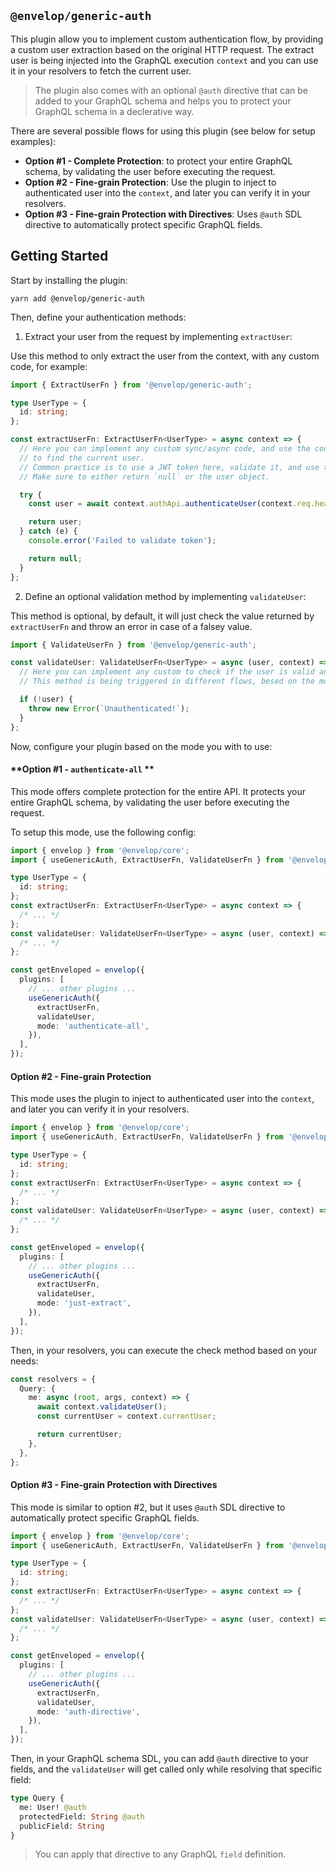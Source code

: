 ## `@envelop/generic-auth`

This plugin allow you to implement custom authentication flow, by providing a custom user extraction based on the original HTTP request. The extract user is being injected into the GraphQL execution `context` and you can use it in your resolvers to fetch the current user.

> The plugin also comes with an optional `@auth` directive that can be added to your GraphQL schema and helps you to protect your GraphQL schema in a declerative way.

There are several possible flows for using this plugin (see below for setup examples):

- **Option #1 - Complete Protection**: to protect your entire GraphQL schema, by validating the user before executing the request.
- **Option #2 - Fine-grain Protection**: Use the plugin to inject to authenticated user into the `context`, and later you can verify it in your resolvers.
- **Option #3 - Fine-grain Protection with Directives**: Uses `@auth` SDL directive to automatically protect specific GraphQL fields.

## Getting Started

Start by installing the plugin:

```
yarn add @envelop/generic-auth
```

Then, define your authentication methods:

1. Extract your user from the request by implementing `extractUser`:

Use this method to only extract the user from the context, with any custom code, for example:

```ts
import { ExtractUserFn } from '@envelop/generic-auth';

type UserType = {
  id: string;
};

const extractUserFn: ExtractUserFn<UserType> = async context => {
  // Here you can implement any custom sync/async code, and use the context built so far in Envelop and the HTTP request
  // to find the current user.
  // Common practice is to use a JWT token here, validate it, and use the payload as-is, or fetch the user from an external services.
  // Make sure to either return `null` or the user object.

  try {
    const user = await context.authApi.authenticateUser(context.req.headers.authorization);

    return user;
  } catch (e) {
    console.error('Failed to validate token');

    return null;
  }
};
```

2. Define an optional validation method by implementing `validateUser`:

This method is optional, by default, it will just check the value returned by `extractUserFn` and throw an error in case of a falsey value.

```ts
import { ValidateUserFn } from '@envelop/generic-auth';

const validateUser: ValidateUserFn<UserType> = async (user, context) => {
  // Here you can implement any custom to check if the user is valid and have access to the server.
  // This method is being triggered in different flows, besed on the mode you chose to implement.

  if (!user) {
    throw new Error(`Unauthenticated!`);
  }
};
```

Now, configure your plugin based on the mode you with to use:

#### **Option #1 - `authenticate-all` **

This mode offers complete protection for the entire API. It protects your entire GraphQL schema, by validating the user before executing the request.

To setup this mode, use the following config:

```ts
import { envelop } from '@envelop/core';
import { useGenericAuth, ExtractUserFn, ValidateUserFn } from '@envelop/generic-auth';

type UserType = {
  id: string;
};
const extractUserFn: ExtractUserFn<UserType> = async context => {
  /* ... */
};
const validateUser: ValidateUserFn<UserType> = async (user, context) => {
  /* ... */
};

const getEnveloped = envelop({
  plugins: [
    // ... other plugins ...
    useGenericAuth({
      extractUserFn,
      validateUser,
      mode: 'authenticate-all',
    }),
  ],
});
```

#### **Option #2 - Fine-grain Protection**

This mode uses the plugin to inject to authenticated user into the `context`, and later you can verify it in your resolvers.

```ts
import { envelop } from '@envelop/core';
import { useGenericAuth, ExtractUserFn, ValidateUserFn } from '@envelop/generic-auth';

type UserType = {
  id: string;
};
const extractUserFn: ExtractUserFn<UserType> = async context => {
  /* ... */
};
const validateUser: ValidateUserFn<UserType> = async (user, context) => {
  /* ... */
};

const getEnveloped = envelop({
  plugins: [
    // ... other plugins ...
    useGenericAuth({
      extractUserFn,
      validateUser,
      mode: 'just-extract',
    }),
  ],
});
```

Then, in your resolvers, you can execute the check method based on your needs:

```ts
const resolvers = {
  Query: {
    me: async (root, args, context) => {
      await context.validateUser();
      const currentUser = context.currentUser;

      return currentUser;
    },
  },
};
```

#### **Option #3 - Fine-grain Protection with Directives**

This mode is similar to option #2, but it uses `@auth` SDL directive to automatically protect specific GraphQL fields.

```ts
import { envelop } from '@envelop/core';
import { useGenericAuth, ExtractUserFn, ValidateUserFn } from '@envelop/generic-auth';

type UserType = {
  id: string;
};
const extractUserFn: ExtractUserFn<UserType> = async context => {
  /* ... */
};
const validateUser: ValidateUserFn<UserType> = async (user, context) => {
  /* ... */
};

const getEnveloped = envelop({
  plugins: [
    // ... other plugins ...
    useGenericAuth({
      extractUserFn,
      validateUser,
      mode: 'auth-directive',
    }),
  ],
});
```

Then, in your GraphQL schema SDL, you can add `@auth` directive to your fields, and the `validateUser` will get called only while resolving that specific field:

```graphql
type Query {
  me: User! @auth
  protectedField: String @auth
  publicField: String
}
```

> You can apply that directive to any GraphQL `field` definition.
